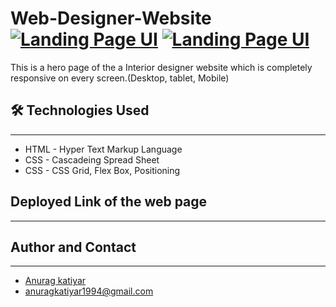 # Web-Designer-Website [![Landing Page UI](https://img.shields.io/badge/Template-Project-violet)](http://www.gnu.org/licenses/agpl-3.0) [![Landing Page UI](https://img.shields.io/badge/Technologies%20-HTML%2FCSS-brightgreen)](http://www.gnu.org/licenses/agpl-3.0)

This is a hero page of the a Interior designer website which is completely responsive on every screen.(Desktop, tablet, Mobile)


## 🛠 Technologies Used
---
  - HTML - Hyper Text Markup Language
  - CSS - Cascadeing Spread Sheet
  - CSS - CSS Grid, Flex Box, Positioning

## Deployed Link of the web page
---

## Author and Contact
---
- [Anurag katiyar](https://github.com/anuragkatiyar1994)
- anuragkatiyar1994@gmail.com 
